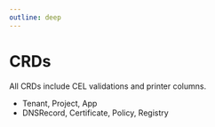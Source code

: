 ```yaml
---
outline: deep
---
```


# CRDs

All CRDs include CEL validations and printer columns.

- Tenant, Project, App
- DNSRecord, Certificate, Policy, Registry

